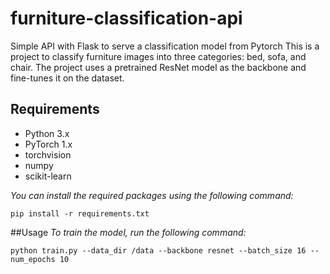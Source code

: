 # furniture-classification-api
Simple API with Flask to serve a classification model from Pytorch
This is a project to classify furniture images into three categories: bed, sofa, and chair. The project uses a pretrained ResNet model as the backbone and fine-tunes it on the dataset.


## Requirements
- Python 3.x
- PyTorch 1.x
- torchvision
- numpy
- scikit-learn

*You can install the required packages using the following command:*
```
pip install -r requirements.txt
```
##Usage
*To train the model, run the following command:*
```
python train.py --data_dir /data --backbone resnet --batch_size 16 --num_epochs 10
```